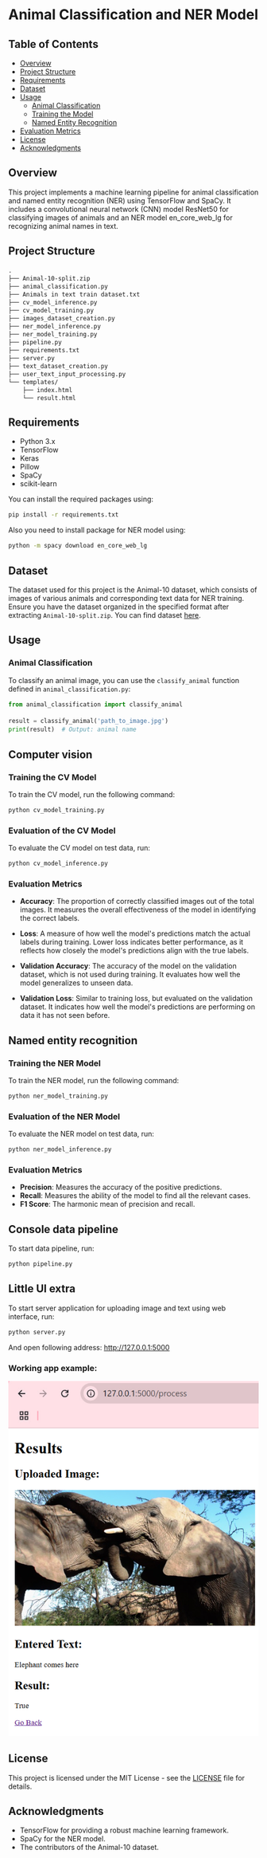 # Animal Classification and NER Model

## Table of Contents

- [Overview](#overview)
- [Project Structure](#project-structure)
- [Requirements](#requirements)
- [Dataset](#dataset)
- [Usage](#usage)
  - [Animal Classification](#animal-classification)
  - [Training the Model](#training-the-model)
  - [Named Entity Recognition](#named-entity-recognition)
- [Evaluation Metrics](#evaluation-metrics)
- [License](#license)
- [Acknowledgments](#acknowledgments)

## Overview

This project implements a machine learning pipeline for animal classification and named entity recognition (NER) using TensorFlow and SpaCy. It includes a convolutional neural network (CNN) model ResNet50 for classifying images of animals and an NER model en_core_web_lg for recognizing animal names in text.

## Project Structure

```
.
├── Animal-10-split.zip
├── animal_classification.py
├── Animals in text train dataset.txt
├── cv_model_inference.py
├── cv_model_training.py
├── images_dataset_creation.py
├── ner_model_inference.py
├── ner_model_training.py
├── pipeline.py
├── requirements.txt
├── server.py
├── text_dataset_creation.py
├── user_text_input_processing.py
└── templates/
    ├── index.html
    └── result.html
```

## Requirements

- Python 3.x
- TensorFlow
- Keras
- Pillow
- SpaCy
- scikit-learn

You can install the required packages using:

```bash
pip install -r requirements.txt
```

Also you need to install package for NER model using:

```bash
python -m spacy download en_core_web_lg
```

## Dataset

The dataset used for this project is the Animal-10 dataset, which consists of images of various animals and corresponding text data for NER training. Ensure you have the dataset organized in the specified format after extracting `Animal-10-split.zip`.
You can find dataset [here](https://drive.google.com/file/d/1Q9_HGeT9xDea_9XoQmoO4voLcrbUj8y5/view?usp=sharing).

## Usage

### Animal Classification

To classify an animal image, you can use the `classify_animal` function defined in `animal_classification.py`:

```python
from animal_classification import classify_animal

result = classify_animal('path_to_image.jpg')
print(result)  # Output: animal name
```
## Computer vision

### Training the CV Model

To train the CV model, run the following command:

```bash
python cv_model_training.py
```

### Evaluation of the CV Model

To evaluate the CV model on test data, run:

```bash
python cv_model_inference.py
```

### Evaluation Metrics

- **Accuracy**: The proportion of correctly classified images out of the total images. It measures the overall effectiveness of the model in identifying the correct labels.

- **Loss**: A measure of how well the model's predictions match the actual labels during training. Lower loss indicates better performance, as it reflects how closely the model's predictions align with the true labels.

- **Validation Accuracy**: The accuracy of the model on the validation dataset, which is not used during training. It evaluates how well the model generalizes to unseen data.

- **Validation Loss**: Similar to training loss, but evaluated on the validation dataset. It indicates how well the model's predictions are performing on data it has not seen before.

## Named entity recognition

### Training the NER Model

To train the NER model, run the following command:

```bash
python ner_model_training.py
```

### Evaluation of the NER Model

To evaluate the NER model on test data, run:

```bash
python ner_model_inference.py
```

### Evaluation Metrics

- **Precision**: Measures the accuracy of the positive predictions.
- **Recall**: Measures the ability of the model to find all the relevant cases.
- **F1 Score**: The harmonic mean of precision and recall.

## Console data pipeline

To start data pipeline, run:

```bash
python pipeline.py
```

## Little UI extra

To start server application for uploading image and text using web interface, run:

```bash
python server.py
```

And open following address: http://127.0.0.1:5000

### Working app example:

![img_3.png](img_3.png)

## License

This project is licensed under the MIT License - see the [LICENSE](LICENSE) file for details.

## Acknowledgments

- TensorFlow for providing a robust machine learning framework.
- SpaCy for the NER model.
- The contributors of the Animal-10 dataset.
